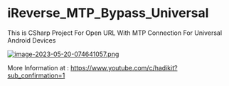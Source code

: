 # iReverse_MTP_Bypass_Universal
This is CSharp Project For Open URL With MTP Connection For Universal Android Devices

[![image-2023-05-20-074641057.png](https://i.postimg.cc/gkxpR1jH/image-2023-05-20-074641057.png)](https://postimg.cc/Czp9pPjR)

More Information at : https://www.youtube.com/c/hadikit?sub_confirmation=1